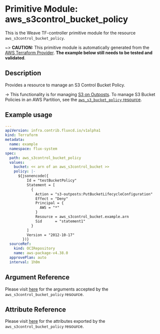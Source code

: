 
# Primitive Module: aws_s3control_bucket_policy

This is the Weave TF-controller primitive module for the resource `aws_s3control_bucket_policy`.

~> **CAUTION:** This primitive module is automatically generated from the [AWS Terraform Provider](https://registry.terraform.io/providers/hashicorp/aws/latest/docs/resources/s3control_bucket_policy). **The example below still needs to be tested and validated**.

## Description

Provides a resource to manage an S3 Control Bucket Policy.

-> This functionality is for managing [S3 on Outposts](https://docs.aws.amazon.com/AmazonS3/latest/dev/S3onOutposts.html). To manage S3 Bucket Policies in an AWS Partition, see the [`aws_s3_bucket_policy` resource](/docs/providers/aws/r/s3_bucket_policy.html).

## Example usage

```yaml
---
apiVersion: infra.contrib.fluxcd.io/v1alpha1
kind: Terraform
metadata:
  name: example
  namespace: flux-system
spec:
  path: aws_s3control_bucket_policy
  values:
    bucket: << arn of an aws_s3control_bucket >>
    policy: |-
      ${jsonencode({
          Id = "testBucketPolicy"
          Statement = [
            {
              Action = "s3-outposts:PutBucketLifecycleConfiguration"
              Effect = "Deny"
              Principal = {
                AWS = "*"
              }
              Resource = aws_s3control_bucket.example.arn
              Sid      = "statement1"
            }
          ]
          Version = "2012-10-17"
        })}
  sourceRef:
    kind: OCIRepository
    name: aws-package-v4.38.0
  approvePlan: auto
  interval: 1h0m
```

## Argument Reference

Please visit [here](https://registry.terraform.io/providers/hashicorp/aws/latest/docs/resources/s3control_bucket_policy#argument-reference) for the arguments accepted by the `aws_s3control_bucket_policy` resource.

## Attribute Reference

Please visit [here](https://registry.terraform.io/providers/hashicorp/aws/latest/docs/resources/s3control_bucket_policy#attributes-reference) for the attributes exported by the `aws_s3control_bucket_policy` resource.
